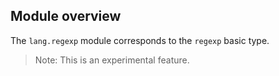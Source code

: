 ## Module overview

The `lang.regexp` module corresponds to the `regexp` basic type.

> Note: This is an experimental feature.
